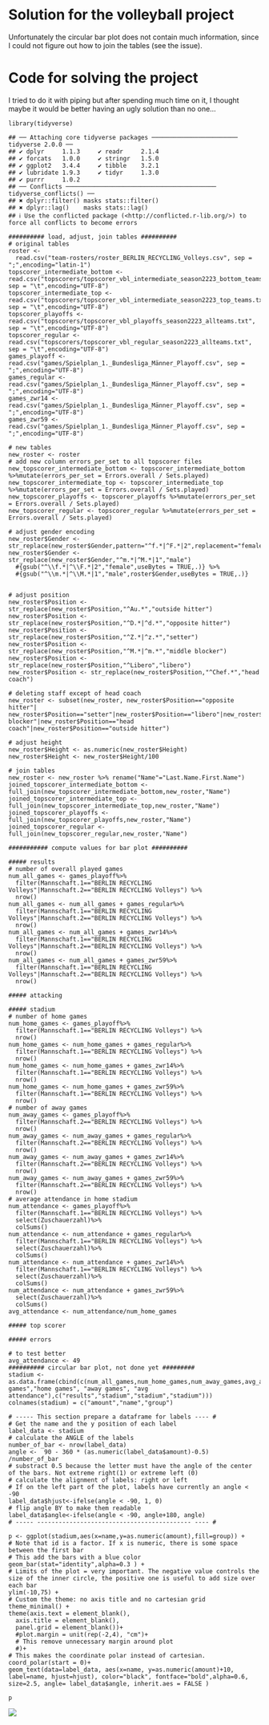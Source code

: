 # Solution for the volleyball project

Unfortunately the circular bar plot does not contain much information,
since I could not figure out how to join the tables (see the issue).

# Code for solving the project

I tried to do it with piping but after spending much time on it, I
thought maybe it would be better having an ugly solution than no one…

    library(tidyverse)

    ## ── Attaching core tidyverse packages ──────────────────────── tidyverse 2.0.0 ──
    ## ✔ dplyr     1.1.3     ✔ readr     2.1.4
    ## ✔ forcats   1.0.0     ✔ stringr   1.5.0
    ## ✔ ggplot2   3.4.4     ✔ tibble    3.2.1
    ## ✔ lubridate 1.9.3     ✔ tidyr     1.3.0
    ## ✔ purrr     1.0.2     
    ## ── Conflicts ────────────────────────────────────────── tidyverse_conflicts() ──
    ## ✖ dplyr::filter() masks stats::filter()
    ## ✖ dplyr::lag()    masks stats::lag()
    ## ℹ Use the conflicted package (<http://conflicted.r-lib.org/>) to force all conflicts to become errors

    ########## load, adjust, join tables ##########
    # original tables
    roster <-
      read.csv("team-rosters/roster_BERLIN_RECYCLING_Volleys.csv", sep = ";",encoding="latin-1")
    topscorer_intermediate_bottom <- read.csv("topscorers/topscorer_vbl_intermediate_season2223_bottom_teams.txt", sep = "\t",encoding="UTF-8")
    topscorer_intermediate_top <- read.csv("topscorers/topscorer_vbl_intermediate_season2223_top_teams.txt", sep = "\t",encoding="UTF-8")
    topscorer_playoffs <- read.csv("topscorers/topscorer_vbl_playoffs_season2223_allteams.txt", sep = "\t",encoding="UTF-8")
    topscorer_regular <- read.csv("topscorers/topscorer_vbl_regular_season2223_allteams.txt", sep = "\t",encoding="UTF-8")
    games_playoff <- read.csv("games/Spielplan_1._Bundesliga_Männer_Playoff.csv", sep = ";",encoding="UTF-8")
    games_regular <- read.csv("games/Spielplan_1._Bundesliga_Männer_Playoff.csv", sep = ";",encoding="UTF-8")
    games_zwr14 <- read.csv("games/Spielplan_1._Bundesliga_Männer_Playoff.csv", sep = ";",encoding="UTF-8")
    games_zwr59 <- read.csv("games/Spielplan_1._Bundesliga_Männer_Playoff.csv", sep = ";",encoding="UTF-8")

    # new tables
    new_roster <- roster
    # add new column errors_per_set to all topscorer files
    new_topscorer_intermediate_bottom <- topscorer_intermediate_bottom %>%mutate(errors_per_set = Errors.overall / Sets.played)
    new_topscorer_intermediate_top <- topscorer_intermediate_top %>%mutate(errors_per_set = Errors.overall / Sets.played)
    new_topscorer_playoffs <- topscorer_playoffs %>%mutate(errors_per_set = Errors.overall / Sets.played)
    new_topscorer_regular <- topscorer_regular %>%mutate(errors_per_set = Errors.overall / Sets.played)

    # adjust gender encoding
    new_roster$Gender <- str_replace(new_roster$Gender,pattern="^f.*|^F.*|2",replacement="female")
    new_roster$Gender <-  str_replace(new_roster$Gender,"^m.*|^M.*|1","male")
      #{gsub("^\\f.*|^\\F.*|2","female",useBytes = TRUE,.)} %>%
      #{gsub("^\\m.*|^\\M.*|1","male",roster$Gender,useBytes = TRUE,.)}


    # adjust position
    new_roster$Position <- str_replace(new_roster$Position,"^Au.*","outside hitter")
    new_roster$Position <- str_replace(new_roster$Position,"^D.*|^d.*","opposite hitter")
    new_roster$Position <- str_replace(new_roster$Position,"^Z.*|^z.*","setter")
    new_roster$Position <- str_replace(new_roster$Position,"^M.*|^m.*","middle blocker")
    new_roster$Position <- str_replace(new_roster$Position,"^Libero","libero")
    new_roster$Position <- str_replace(new_roster$Position,"^Chef.*","head coach")

    # deleting staff except of head coach
    new_roster <- subset(new_roster, new_roster$Position=="opposite hitter"| new_roster$Position=="setter"|new_roster$Position=="libero"|new_roster$Position=="middle blocker"|new_roster$Position=="head coach"|new_roster$Position=="outside hitter")

    # adjust height
    new_roster$Height <- as.numeric(new_roster$Height)
    new_roster$Height <- new_roster$Height/100

    # join tables 
    new_roster <- new_roster %>% rename("Name"="Last.Name.First.Name")
    joined_topscorer_intermediate_bottom <- full_join(new_topscorer_intermediate_bottom,new_roster,"Name")
    joined_topscorer_intermediate_top <- full_join(new_topscorer_intermediate_top,new_roster,"Name")
    joined_topscorer_playoffs <- full_join(new_topscorer_playoffs,new_roster,"Name")
    joined_topscorer_regular <- full_join(new_topscorer_regular,new_roster,"Name")

    ########### compute values for bar plot ##########

    ##### results 
    # number of overall played games
    num_all_games <- games_playoff%>%
      filter(Mannschaft.1=="BERLIN RECYCLING Volleys"|Mannschaft.2=="BERLIN RECYCLING Volleys") %>%
      nrow()
    num_all_games <- num_all_games + games_regular%>%
      filter(Mannschaft.1=="BERLIN RECYCLING Volleys"|Mannschaft.2=="BERLIN RECYCLING Volleys") %>%
      nrow()
    num_all_games <- num_all_games + games_zwr14%>%
      filter(Mannschaft.1=="BERLIN RECYCLING Volleys"|Mannschaft.2=="BERLIN RECYCLING Volleys") %>%
      nrow()
    num_all_games <- num_all_games + games_zwr59%>%
      filter(Mannschaft.1=="BERLIN RECYCLING Volleys"|Mannschaft.2=="BERLIN RECYCLING Volleys") %>%
      nrow()

    ##### attacking

    ##### stadium
    # number of home games
    num_home_games <- games_playoff%>%
      filter(Mannschaft.1=="BERLIN RECYCLING Volleys") %>%
      nrow()
    num_home_games <- num_home_games + games_regular%>%
      filter(Mannschaft.1=="BERLIN RECYCLING Volleys") %>%
      nrow()
    num_home_games <- num_home_games + games_zwr14%>%
      filter(Mannschaft.1=="BERLIN RECYCLING Volleys") %>%
      nrow()
    num_home_games <- num_home_games + games_zwr59%>%
      filter(Mannschaft.1=="BERLIN RECYCLING Volleys") %>%
      nrow()
    # number of away games
    num_away_games <- games_playoff%>%
      filter(Mannschaft.2=="BERLIN RECYCLING Volleys") %>%
      nrow()
    num_away_games <- num_away_games + games_regular%>%
      filter(Mannschaft.2=="BERLIN RECYCLING Volleys") %>%
      nrow()
    num_away_games <- num_away_games + games_zwr14%>%
      filter(Mannschaft.2=="BERLIN RECYCLING Volleys") %>%
      nrow()
    num_away_games <- num_away_games + games_zwr59%>%
      filter(Mannschaft.2=="BERLIN RECYCLING Volleys") %>%
      nrow()
    # average attendance in home stadium
    num_attendance <- games_playoff%>%
      filter(Mannschaft.1=="BERLIN RECYCLING Volleys") %>%
      select(Zuschauerzahl)%>%
      colSums()
    num_attendance <- num_attendance + games_regular%>%
      filter(Mannschaft.1=="BERLIN RECYCLING Volleys") %>%
      select(Zuschauerzahl)%>%
      colSums()
    num_attendance <- num_attendance + games_zwr14%>%
      filter(Mannschaft.1=="BERLIN RECYCLING Volleys") %>%
      select(Zuschauerzahl)%>%
      colSums()
    num_attendance <- num_attendance + games_zwr59%>%
      select(Zuschauerzahl)%>%
      colSums()
    avg_attendance <- num_attendance/num_home_games

    ##### top scorer

    ##### errors

    # to test better
    avg_attendance <- 49
    ########## circular bar plot, not done yet #########
    stadium <- as.data.frame(cbind(c(num_all_games,num_home_games,num_away_games,avg_attendance),c("all games","home games", "away games", "avg attendance"),c("results","stadium","stadium","stadium")))
    colnames(stadium) = c("amount","name","group")

    # ----- This section prepare a dataframe for labels ---- #
    # Get the name and the y position of each label
    label_data <- stadium
    # calculate the ANGLE of the labels
    number_of_bar <- nrow(label_data)
    angle <-  90 - 360 * (as.numeric(label_data$amount)-0.5) /number_of_bar     
    # substract 0.5 because the letter must have the angle of the center of the bars. Not extreme right(1) or extreme left (0)
    # calculate the alignment of labels: right or left
    # If on the left part of the plot, labels have currently an angle < -90
    label_data$hjust<-ifelse(angle < -90, 1, 0)
    # flip angle BY to make them readable
    label_data$angle<-ifelse(angle < -90, angle+180, angle)
    # ----- ------------------------------------------- ---- #

    p <- ggplot(stadium,aes(x=name,y=as.numeric(amount),fill=group)) +  
    # Note that id is a factor. If x is numeric, there is some space between the first bar
    # This add the bars with a blue color
    geom_bar(stat="identity",alpha=0.3 ) +
    # Limits of the plot = very important. The negative value controls the size of the inner circle, the positive one is useful to add size over each bar
    ylim(-10,75) +
    # Custom the theme: no axis title and no cartesian grid
    theme_minimal() +
    theme(axis.text = element_blank(),
      axis.title = element_blank(),
      panel.grid = element_blank())+
      #plot.margin = unit(rep(-2,4), "cm")+     
      # This remove unnecessary margin around plot
      #)+
    # This makes the coordinate polar instead of cartesian.
    coord_polar(start = 0)+
    geom_text(data=label_data, aes(x=name, y=as.numeric(amount)+10, label=name, hjust=hjust), color="black", fontface="bold",alpha=0.6, size=2.5, angle= label_data$angle, inherit.aes = FALSE ) 
     
    p

![](JanaKimmich_files/figure-markdown_strict/setup-1.png)

